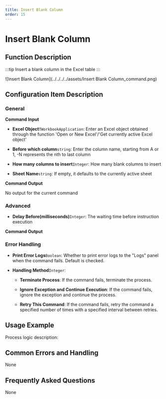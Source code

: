 ```yaml
---
title: Insert Blank Column
order: 15
---
```


# Insert Blank Column

## Function Description

:::tip 
Insert a blank column in the Excel table
:::

![Insert Blank Column](../../../../assets/Insert Blank Column_command.png)

## Configuration Item Description

### General

**Command Input**

- **Excel Object**`TWorkbookApplication`: Enter an Excel object obtained through the function 'Open or New Excel'/'Get currently active Excel object'

- **Before which column**`string`: Enter the column name, starting from A or 1, -N represents the nth to last column

- **How many columns to insert**`Integer`: How many blank columns to insert

- **Sheet Name**`string`: If empty, it defaults to the currently active sheet


**Command Output**

No output for the current command

### Advanced

- **Delay Before(milliseconds)**`Integer`: The waiting time before instruction execution


**Command Output**

### Error Handling

- **Print Error Logs**`Boolean`: Whether to print error logs to the "Logs" panel when the command fails. Default is checked. 

- **Handling Method**`Integer`:

    - **Terminate Process**: If the command fails, terminate the process.

    - **Ignore Exception and Continue Execution**: If the command fails, ignore the exception and continue the process.

    - **Retry This Command**: If the command fails, retry the command a specified number of times with a specified interval between retries.

## Usage Example

Process logic description:

## Common Errors and Handling

None

## Frequently Asked Questions

None

